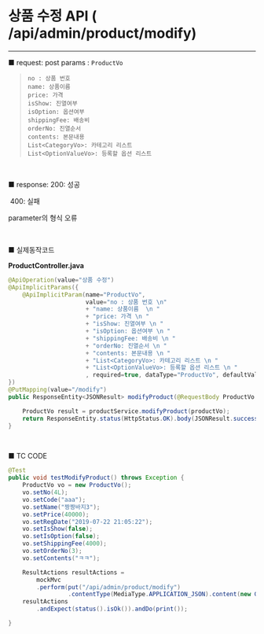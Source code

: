 # 상품 수정 API ( /api/admin/product/modify) 

---

■ request: 
   post 
     params : `ProductVo`

> ```
> no : 상품 번호
> name: 상품이름 
> price: 가격 
> isShow: 진열여부 
> isOption: 옵션여부 
> shippingFee: 배송비
> orderNo: 진열순서
> contents: 본문내용 
> List<CategoryVo>: 카테고리 리스트
> List<OptionValueVo>: 등록할 옵션 리스트 
> ```

<br>

■ response: 
     200: 성공

​	400: 실패 

parameter의 형식 오류

<br>

■ 실제동작코드 

**ProductController.java**

```java
@ApiOperation(value="상품 수정")
@ApiImplicitParams({
    @ApiImplicitParam(name="ProductVo", 
                      value="no : 상품 번호 \n"
                      + "name: 상품이름  \n "
                      + "price: 가격 \n "
                      + "isShow: 진열여부 \n "
                      + "isOption: 옵션여부 \n "
                      + "shippingFee: 배송비 \n "
                      + "orderNo: 진열순서 \n "
                      + "contents: 본문내용 \n "
                      + "List<CategoryVo>: 카테고리 리스트 \n "
                      + "List<OptionValueVo>: 등록할 옵션 리스트 \n "					
                      , required=true, dataType="ProductVo", defaultValue="")
})
@PutMapping(value="/modify") 
public ResponseEntity<JSONResult> modifyProduct(@RequestBody ProductVo productVo) {

    ProductVo result = productService.modifyProduct(productVo);
    return ResponseEntity.status(HttpStatus.OK).body(JSONResult.success(result));
} 
```

<br>

■ TC CODE 

```java
@Test
public void testModifyProduct() throws Exception {
    ProductVo vo = new ProductVo();
    vo.setNo(4L);
    vo.setCode("aaa");
    vo.setName("짱짱바지3");
    vo.setPrice(40000);
    vo.setRegDate("2019-07-22 21:05:22");
    vo.setIsShow(false);
    vo.setIsOption(false);
    vo.setShippingFee(4000);
    vo.setOrderNo(3);
    vo.setContents("ㅋㅋ");

    ResultActions resultActions = 
        mockMvc
        .perform(put("/api/admin/product/modify")
                 .contentType(MediaType.APPLICATION_JSON).content(new Gson().toJson(vo)));
    resultActions 
        .andExpect(status().isOk()).andDo(print());  

}
```
